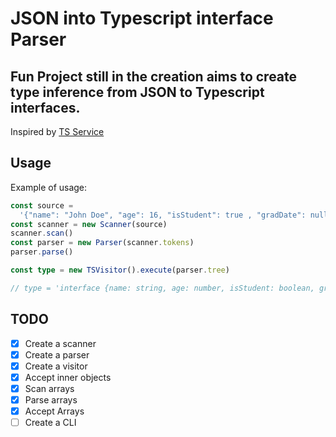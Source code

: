 # JSON into Typescript interface Parser

## Fun Project still in the creation aims to create type inference from JSON to Typescript interfaces.

Inspired by [TS Service](https://github.com/unlight/typescript-service)

## Usage

Example of usage:

```ts
const source =
  '{"name": "John Doe", "age": 16, "isStudent": true , "gradDate": null}'
const scanner = new Scanner(source)
scanner.scan()
const parser = new Parser(scanner.tokens)
parser.parse()

const type = new TSVisitor().execute(parser.tree)

// type = 'interface {name: string, age: number, isStudent: boolean, gradDate: null}'
```

## TODO

- [x] Create a scanner
- [x] Create a parser
- [x] Create a visitor
- [x] Accept inner objects
- [x] Scan arrays
- [x] Parse arrays
- [x] Accept Arrays
- [ ] Create a CLI
